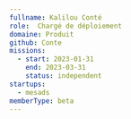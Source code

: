 ```yaml
---
fullname: Kalilou Conté
role:  Chargé de déploiement
domaine: Produit
github: Conte
missions:
  - start: 2023-01-31
    end: 2023-03-31
    status: independent
startups:
  - mesads
memberType: beta
---
```


